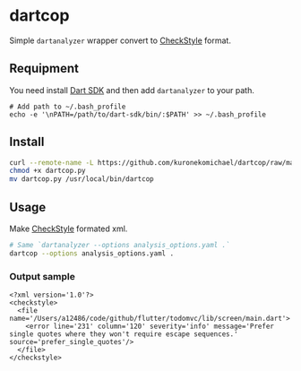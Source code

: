 dartcop
===========

Simple `dartanalyzer` wrapper convert to [CheckStyle](http://checkstyle.sourceforge.net/) format.

## Requipment

You need install [Dart SDK](https://www.dartlang.org/install) and then add `dartanalyzer` to your path.

```bash:sample
# Add path to ~/.bash_profile
echo -e '\nPATH=/path/to/dart-sdk/bin/:$PATH' >> ~/.bash_profile
```

## Install

```bash
curl --remote-name -L https://github.com/kuronekomichael/dartcop/raw/master/src/dartcop/dartcop.py
chmod +x dartcop.py
mv dartcop.py /usr/local/bin/dartcop
```

## Usage

Make [CheckStyle](http://checkstyle.sourceforge.net/) formated xml.

```bash
# Same `dartanalyzer --options analysis_options.yaml .`
dartcop --options analysis_options.yaml .
```

### Output sample

```xml:Sample output
<?xml version='1.0'?>
<checkstyle>
  <file name='/Users/a12486/code/github/flutter/todomvc/lib/screen/main.dart'>
    <error line='231' column='120' severity='info' message='Prefer single quotes where they won't require escape sequences.' source='prefer_single_quotes'/>
  </file>
</checkstyle>
```
